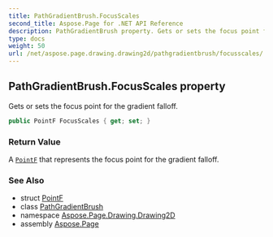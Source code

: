 ```yaml
---
title: PathGradientBrush.FocusScales
second_title: Aspose.Page for .NET API Reference
description: PathGradientBrush property. Gets or sets the focus point for the gradient falloff
type: docs
weight: 50
url: /net/aspose.page.drawing.drawing2d/pathgradientbrush/focusscales/
---
```

## PathGradientBrush.FocusScales property

Gets or sets the focus point for the gradient falloff.

```csharp
public PointF FocusScales { get; set; }
```

### Return Value

A [`PointF`](../../../aspose.page.drawing/pointf/) that represents the focus point for the gradient falloff.

### See Also

* struct [PointF](../../../aspose.page.drawing/pointf/)
* class [PathGradientBrush](../)
* namespace [Aspose.Page.Drawing.Drawing2D](../../pathgradientbrush/)
* assembly [Aspose.Page](../../../)


